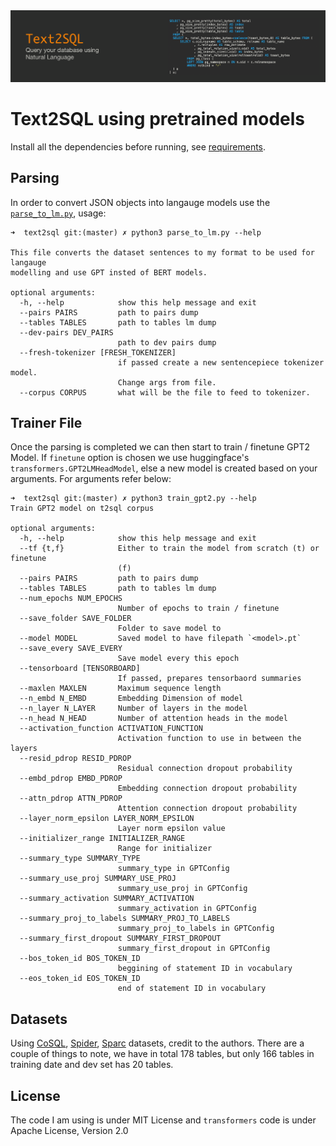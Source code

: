 <img src="assets/header.png">

# Text2SQL using pretrained models

Install all the dependencies before running, see [requirements](requirements.txt).

## Parsing

In order to convert JSON objects into langauge models use the [`parse_to_lm.py`](./parse_to_lm.py), usage:
```
➜  text2sql git:(master) ✗ python3 parse_to_lm.py --help

This file converts the dataset sentences to my format to be used for langauge
modelling and use GPT insted of BERT models.

optional arguments:
  -h, --help            show this help message and exit
  --pairs PAIRS         path to pairs dump
  --tables TABLES       path to tables lm dump
  --dev-pairs DEV_PAIRS
                        path to dev pairs dump
  --fresh-tokenizer [FRESH_TOKENIZER]
                        if passed create a new sentencepiece tokenizer model.
                        Change args from file.
  --corpus CORPUS       what will be the file to feed to tokenizer.
```

## Trainer File

Once the parsing is completed we can then start to train / finetune GPT2 Model. If `finetune` option is chosen we use huggingface's `transformers.GPT2LMHeadModel`, else a new model is created based on your arguments. For arguments refer below:
```
➜  text2sql git:(master) ✗ python3 train_gpt2.py --help
Train GPT2 model on t2sql corpus

optional arguments:
  -h, --help            show this help message and exit
  --tf {t,f}            Either to train the model from scratch (t) or finetune
                        (f)
  --pairs PAIRS         path to pairs dump
  --tables TABLES       path to tables lm dump
  --num_epochs NUM_EPOCHS
                        Number of epochs to train / finetune
  --save_folder SAVE_FOLDER
                        Folder to save model to
  --model MODEL         Saved model to have filepath `<model>.pt`
  --save_every SAVE_EVERY
                        Save model every this epoch
  --tensorboard [TENSORBOARD]
                        If passed, prepares tensorbaord summaries
  --maxlen MAXLEN       Maximum sequence length
  --n_embd N_EMBD       Embedding Dimension of model
  --n_layer N_LAYER     Number of layers in the model
  --n_head N_HEAD       Number of attention heads in the model
  --activation_function ACTIVATION_FUNCTION
                        Activation function to use in between the layers
  --resid_pdrop RESID_PDROP
                        Residual connection dropout probability
  --embd_pdrop EMBD_PDROP
                        Embedding connection dropout probability
  --attn_pdrop ATTN_PDROP
                        Attention connection dropout probability
  --layer_norm_epsilon LAYER_NORM_EPSILON
                        Layer norm epsilon value
  --initializer_range INITIALIZER_RANGE
                        Range for initializer
  --summary_type SUMMARY_TYPE
                        summary_type in GPTConfig
  --summary_use_proj SUMMARY_USE_PROJ
                        summary_use_proj in GPTConfig
  --summary_activation SUMMARY_ACTIVATION
                        summary_activation in GPTConfig
  --summary_proj_to_labels SUMMARY_PROJ_TO_LABELS
                        summary_proj_to_labels in GPTConfig
  --summary_first_dropout SUMMARY_FIRST_DROPOUT
                        summary_first_dropout in GPTConfig
  --bos_token_id BOS_TOKEN_ID
                        beggining of statement ID in vocabulary
  --eos_token_id EOS_TOKEN_ID
                        end of statement ID in vocabulary
```

## Datasets

Using [CoSQL](https://yale-lily.github.io/cosql), [Spider](https://yale-lily.github.io/spider), [Sparc](https://yale-lily.github.io/sparc) datasets, credit to the authors. There are a couple of things to note, we have in total 178 tables, but only 166 tables in training date and dev set has 20 tables.


## License

The code I am using is under MIT License and `transformers` code is under Apache License, Version 2.0
